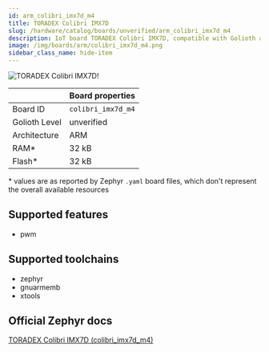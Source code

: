 ```yaml
---
id: arm_colibri_imx7d_m4
title: TORADEX Colibri IMX7D
slug: /hardware/catalog/boards/unverified/arm_colibri_imx7d_m4
description: IoT board TORADEX Colibri IMX7D, compatible with Golioth at unverified level.
image: /img/boards/arm/colibri_imx7d_m4.png
sidebar_class_name: hide-item
---
```


[//]: # (This is an auto-generated file, do not edit! Changes to it will be lost upon re-generation)

![TORADEX Colibri IMX7D!](/img/boards/arm/colibri_imx7d_m4.png "TORADEX Colibri IMX7D")

|                | Board properties     |
| -------------  | -------------------- |
| Board ID       | `colibri_imx7d_m4` |
| Golioth Level  | unverified       |
| Architecture   | ARM |
| RAM*           | 32 kB |
| Flash*         | 32 kB |

\* values are as reported by Zephyr `.yaml` board files, which don't represent the overall available resources



## Supported features

* pwm

## Supported toolchains

* zephyr
* gnuarmemb
* xtools

## Official Zephyr docs

[TORADEX Colibri IMX7D (colibri_imx7d_m4)](https://docs.zephyrproject.org/latest/boards/arm/colibri_imx7d_m4/doc/index.html)
